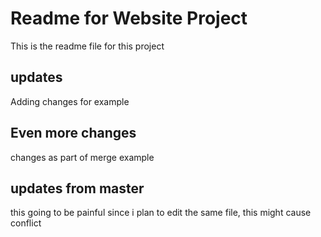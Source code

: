 # Readme for Website Project

This is the readme file for this project


## updates

Adding changes for example


## Even more changes

changes as part of merge example

## updates from master

this going to be painful
since i plan to edit the same file, this might cause conflict
